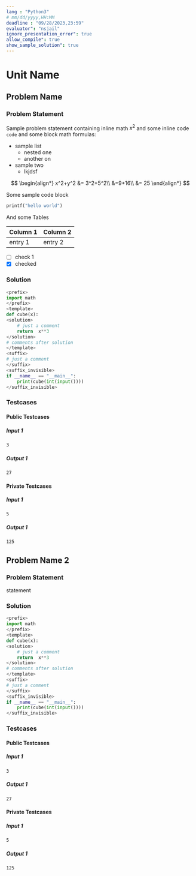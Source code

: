 ```yaml
---
lang : "Python3"
# mm/dd/yyyy,HH:MM
deadline : "09/28/2023,23:59"
evaluator": "nsjail"
ignore_presentation_error": true
allow_compile": true
show_sample_solution": true
---
```


# Unit Name

## Problem Name

### Problem Statement

Sample problem statement containing inline math $x^2$ and some inline code `code` and some block math formulas:

- sample list
  - nested one
  - another on
- sample two
    - lkjdsf

$$
\begin{align*}
    x^2+y^2 &= 3^2+5^2\\
    &=9+16\\
    &= 25
\end{align*}
$$

Some sample code block
```python
printf("hello world")
```
And some Tables

| Column 1 | Column 2 |
| -------- | -------- |
| entry 1  | entry 2  |

- [ ] check 1
- [x] checked

### Solution

```python
<prefix>
import math
</prefix>
<template>
def cube(x):
<solution>
    # just a comment
    return  x**3
</solution>
# comments after solution
</template>
<suffix>
# just a comment
</suffix>
<suffix_invisible>
if __name__ == "__main__":
    print(cube(int(input())))
</suffix_invisible>
```

### Testcases

#### Public Testcases

##### Input 1
```
3
```
##### Output 1
```
27
```

#### Private Testcases

##### Input 1
```
5
```
##### Output 1
```
125
```

## Problem Name 2

### Problem Statement

statement

### Solution

```python
<prefix>
import math
</prefix>
<template>
def cube(x):
<solution>
    # just a comment
    return  x**3
</solution>
# comments after solution
</template>
<suffix>
# just a comment
</suffix>
<suffix_invisible>
if __name__ == "__main__":
    print(cube(int(input())))
</suffix_invisible>
```

### Testcases

#### Public Testcases

##### Input 1
```
3
```
##### Output 1
```
27
```

#### Private Testcases

##### Input 1
```
5
```
##### Output 1
```
125
```


